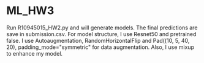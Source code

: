 # ML_HW3
Run R10945015_HW2.py and will generate models. The final predictions are save in submission.csv.
For model structure, I use Resnet50 and pretrained false. I use Autoaugmentation, RandomHorizontalFlip and Pad((10, 5, 40, 20), padding_mode="symmetric" for data augmentation. Also, I use mixup to enhance my model.
